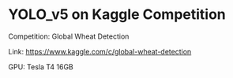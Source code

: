 # YOLO_v5 on Kaggle Competition

Competition: Global Wheat Detection

Link: https://www.kaggle.com/c/global-wheat-detection

GPU: Tesla T4 16GB

